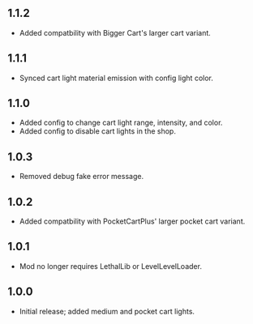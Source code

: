## 1.1.2
- Added compatbility with Bigger Cart's larger cart variant.

## 1.1.1
- Synced cart light material emission with config light color.

## 1.1.0
- Added config to change cart light range, intensity, and color.
- Added config to disable cart lights in the shop.

## 1.0.3
- Removed debug fake error message.

## 1.0.2
- Added compatbility with PocketCartPlus' larger pocket cart variant.

## 1.0.1
- Mod no longer requires LethalLib or LevelLevelLoader.

## 1.0.0
- Initial release; added medium and pocket cart lights.